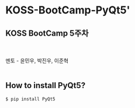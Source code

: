 # KOSS-BootCamp-PyQt5'
KOSS BootCamp 5주차
--
<br/><br/>
멘토 - 윤민우, 박진우, 이준혁
<br/><br/>

## How to install PyQt5?
```bash
$ pip install PyQt5
```
